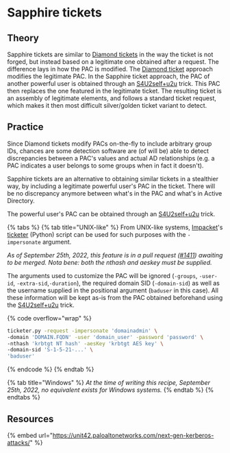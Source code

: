 # Sapphire tickets

## Theory

Sapphire tickets are similar to [Diamond tickets](diamond.md) in the way the ticket is not forged, but instead based on a legitimate one obtained after a request. The difference lays in how the PAC is modified. The [Diamond ticket](diamond.md) approach modifies the legitimate PAC. In the Sapphire ticket approach, the PAC of another powerful user is obtained through an [S4U2self+u2u](../#s4u2self-+-u2u) trick. This PAC then replaces the one featured in the legitimate ticket. The resulting ticket is an assembly of legitimate elements, and follows a standard ticket request, which makes it then most difficult silver/golden ticket variant to detect.

## Practice

Since Diamond tickets modify PACs on-the-fly to include arbitrary group IDs, chances are some detection software are (of will be) able to detect discrepancies between a PAC's values and actual AD relationships (e.g. a PAC indicates a user belongs to some groups when in fact it doesn't).

Sapphire tickets are an alternative to obtaining similar tickets in a stealthier way, by including a legitimate powerful user's PAC in the ticket. There will be no discrepancy anymore between what's in the PAC and what's in Active Directory.

The powerful user's PAC can be obtained through an [S4U2self+u2u](../) trick.

{% tabs %}
{% tab title="UNIX-like" %}
From UNIX-like systems, [Impacket](https://github.com/SecureAuthCorp/impacket)'s [ticketer](https://github.com/SecureAuthCorp/impacket/blob/master/examples/ticketer.py) (Python) script can be used for such purposes with the `-impersonate` argument.

_As of September 25th, 2022, this feature is in a pull request (_[_#1411_](https://github.com/SecureAuthCorp/impacket/pull/1411)_) awaiting to be merged. Nota bene: both the nthash and aeskey must be supplied._

The arguments used to customize the PAC will be ignored (`-groups`, `-user-id`, `-extra-sid`,`-duration`), the required domain SID (`-domain-sid`) as well as the username supplied in the positional argument (`baduser` in this case). All these information will be kept as-is from the PAC obtained beforehand using the [S4U2self+u2u](../) trick.

{% code overflow="wrap" %}
```bash
ticketer.py -request -impersonate 'domainadmin' \
-domain 'DOMAIN.FQDN' -user 'domain_user' -password 'password' \
-nthash 'krbtgt NT hash' -aesKey 'krbtgt AES key' \
-domain-sid 'S-1-5-21-...' \
'baduser'
```
{% endcode %}
{% endtab %}

{% tab title="Windows" %}
_At the time of writing this recipe, September 25th, 2022, no equivalent exists for Windows systems._
{% endtab %}
{% endtabs %}

## Resources

{% embed url="https://unit42.paloaltonetworks.com/next-gen-kerberos-attacks/" %}
